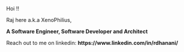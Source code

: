 Hoi !!

<p>Raj here a.k.a XenoPhilius,</p>
<b>A Software Engineer, Software Developer and Architect</b>

<p>Reach out to me on linkedin: <b>https://www.linkedin.com/in/rdhanani/</b></p>

<p>
<!-- <img src="https://github-readme-stats.vercel.app/api?username=raj-xe&count_private=true&show_icons=true" height="150px"> -->
<!-- <img src="https://github-readme-stats.vercel.app/api/top-langs/?username=dhananiraj&layout=compact&count_private=true" height="150px"> -->
</p>
